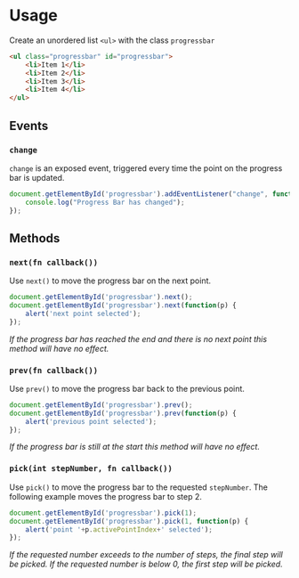 # Usage

Create an unordered list `<ul>` with the class `progressbar`

```html
<ul class="progressbar" id="progressbar">
	<li>Item 1</li>
	<li>Item 2</li>
	<li>Item 3</li>
	<li>Item 4</li>
</ul>
```

## Events

### `change`

`change` is an exposed event, triggered every time the point on the progress bar
is updated.

```js
document.getElementById('progressbar').addEventListener("change", function() {
	console.log("Progress Bar has changed");
});
```

## Methods

### `next(fn callback())`

Use `next()` to move the progress bar on the next point.

```js
document.getElementById('progressbar').next();
document.getElementById('progressbar').next(function(p) {
	alert('next point selected');
});
```
*If the progress bar has reached the end and there is no next point this method will have no effect.*

### `prev(fn callback())`

Use `prev()` to move the progress bar back to the previous point.

```js
document.getElementById('progressbar').prev();
document.getElementById('progressbar').prev(function(p) {
	alert('previous point selected');
});

```
*If the progress bar is still at the start this method will have no effect.*

### `pick(int stepNumber, fn callback())`

Use `pick()` to move the progress bar to the requested `stepNumber`. The following example moves the progress bar to step 2.

```js
document.getElementById('progressbar').pick(1);
document.getElementById('progressbar').pick(1, function(p) {
	alert('point '+p.activePointIndex+' selected');
});
```
*If the requested number exceeds to the number of steps, the final step will be picked. If the requested number is below 0, the first step will be picked.*
